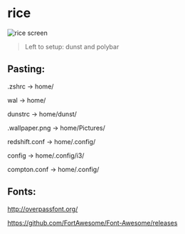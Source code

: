 # rice

![rice screen](http://dotshare.it/public/images/uploads/1485.png)
> Left to setup: dunst and polybar

## Pasting:

.zshrc          ->  home/

wal             ->  home/

dunstrc         ->  home/dunst/

.wallpaper.png  ->  home/Pictures/

redshift.conf   ->  home/.config/

config          ->  home/.config/i3/

compton.conf    ->  home/.config/

## Fonts: 

http://overpassfont.org/

https://github.com/FortAwesome/Font-Awesome/releases
